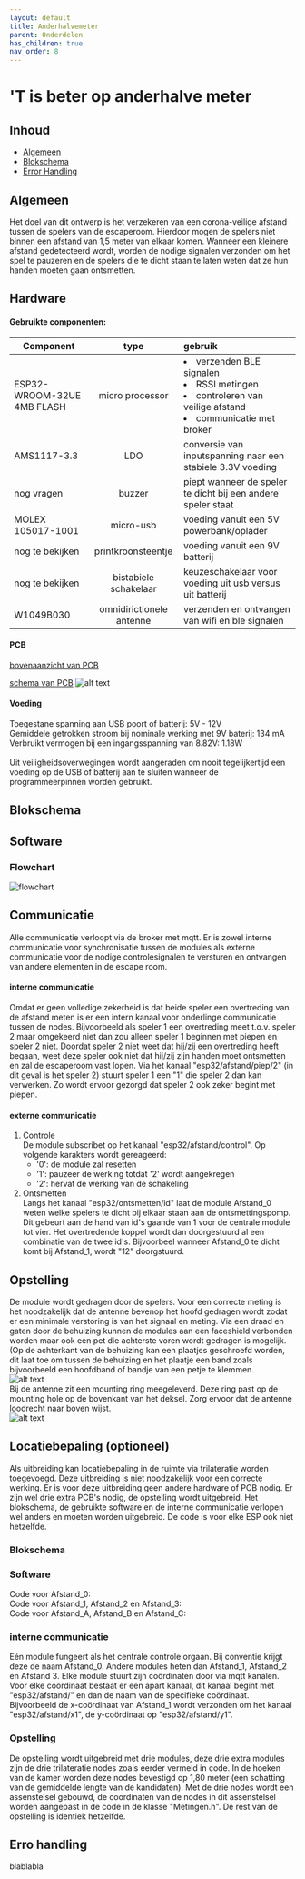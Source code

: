 ```yaml
---
layout: default
title: Anderhalvemeter
parent: Onderdelen
has_children: true
nav_order: 8
---
```


# 'T is beter op anderhalve meter
## Inhoud 
- [Algemeen](#Algemeen)
- [Blokschema](#Blokschema)
- [Error Handling](#Error-Handling)
## Algemeen
Het doel van dit ontwerp is het verzekeren van een corona-veilige afstand tussen de spelers van de escaperoom. Hierdoor mogen de spelers niet binnen een afstand van 1,5 meter van elkaar komen. Wanneer een kleinere afstand gedetecteerd wordt, worden de nodige signalen verzonden om het spel te pauzeren en de spelers die te dicht staan te laten weten dat ze hun handen moeten gaan ontsmetten.
## Hardware
#### Gebruikte componenten:
| Component                       | type            | gebruik|
| --------------------------------|:---------------:|:------|
| ESP32-WROOM-32UE 4MB FLASH      | micro processor  |<li>verzenden BLE signalen</li><li>RSSI metingen</li><li>controleren van veilige afstand</li><li>communicatie met broker</li>|
| AMS1117-3.3                     | LDO                  |conversie van inputspanning naar een stabiele 3.3V voeding  |
| nog vragen                      | buzzer               |    piept wanneer de speler te dicht bij een andere speler staat  |
|MOLEX 105017-1001                | micro-usb            | voeding vanuit een 5V powerbank/oplader|
|nog te bekijken                  |printkroonsteentje    | voeding vanuit een 9V batterij         |
|nog te bekijken                  | bistabiele schakelaar| keuzeschakelaar voor voeding uit usb versus uit batterij |
|W1049B030                        | omnidirictionele antenne| verzenden en ontvangen van wifi en ble signalen|



#### PCB

[bovenaanzicht van PCB](https://github.com/blijf-weg/PCB_RSSI/blob/main/eerste_versie/bovenaanzicht.png)

[schema van PCB](https://github.com/blijf-weg/PCB_RSSI/blob/main/schema.JPG)
![alt text](https://github.com/blijf-weg/PCB_RSSI/blob/main/schema.JPG)

#### Voeding
Toegestane spanning aan USB poort of batterij: 5V - 12V <br/>
Gemiddele getrokken stroom bij nominale werking met 9V baterij: 134 mA <br/>
Verbruikt vermogen bij een ingangsspanning van 8.82V: 1.18W <br/><br/>
Uit veiligheidsoverwegingen wordt aangeraden om nooit tegelijkertijd een voeding op de USB of batterij aan te sluiten wanneer de programmeerpinnen worden gebruikt.
## Blokschema


## Software
### Flowchart
![flowchart](bachproef_flowchart_afbeelding.png)

## Communicatie
Alle communicatie verloopt via de broker met mqtt. Er is zowel interne communicatie voor synchronisatie tussen de modules als externe communicatie voor de nodige controlesignalen te versturen en ontvangen van andere elementen in de escape room.
#### interne communicatie
Omdat er geen volledige zekerheid is dat beide speler een overtreding van de afstand meten is er een intern kanaal voor onderlinge communicatie tussen de nodes. Bijvoorbeeld als speler 1 een overtreding meet t.o.v. speler 2 maar omgekeerd niet dan zou alleen speler 1 beginnen met piepen en speler 2 niet. Doordat speler 2 niet weet dat hij/zij een overtreding heeft begaan, weet deze speler ook niet dat hij/zij zijn handen moet ontsmetten en zal de escaperoom vast lopen. Via het kanaal "esp32/afstand/piep/2" (in dit geval is het speler 2) stuurt speler 1 een "1" die speler 2 dan kan verwerken. Zo wordt ervoor gezorgd dat speler 2 ook zeker begint met piepen. 
#### externe communicatie
1. Controle </br>
  De module subscribet op het kanaal "esp32/afstand/control". Op volgende karakters wordt gereageerd:
    * '0': de module zal resetten
    * '1': pauzeer de werking totdat '2' wordt aangekregen
    * '2': hervat de werking van de schakeling
2. Ontsmetten </br>
   Langs het kanaal "esp32/ontsmetten/id" laat de module Afstand_0 weten welke spelers te dicht bij elkaar staan aan de ontsmettingspomp. Dit gebeurt aan de hand van id's gaande van 1 voor de centrale    module tot vier. Het overtredende koppel wordt dan doorgestuurd al een combinatie van de twee id's. Bijvoorbeel wanneer Afstand_0 te dicht komt bij Afstand_1, wordt "12" doorgstuurd.
## Opstelling
De module wordt gedragen door de spelers. Voor een correcte meting is het noodzakelijk dat de antenne bevenop het hoofd gedragen wordt zodat er een minimale verstoring is van het signaal en meting. Via een draad en gaten door de behuizing kunnen de modules aan een faceshield verbonden worden maar ook een pet die achterste voren wordt gedragen is mogelijk.(Op de achterkant van de behuizing kan een plaatjes geschroefd worden, dit laat toe om tussen de behuizing en het plaatje een band zoals bijvoorbeeld een hoofdband of bandje van een petje te klemmen. <br/>
![alt text](https://github.com/blijf-weg/casing/blob/master/montage_hoofdband.JPG)<br/>
Bij de antenne zit een mounting ring meegeleverd. Deze ring past op de mounting hole op de bovenkant van het deksel. Zorg ervoor dat de antenne loodrecht naar boven wijst.<br/>
![alt text](https://github.com/blijf-weg/casing/blob/master/antenne_mounting.JPG)<br/>

## Locatiebepaling (optioneel)
Als uitbreiding kan locatiebepaling in de ruimte via trilateratie worden toegevoegd. Deze uitbreiding is niet noodzakelijk voor een correcte werking. Er is voor deze uitbreiding geen andere hardware of PCB nodig. Er zijn wel drie extra PCB's nodig, de opstelling wordt uitgebreid. Het blokschema, de gebruikte software en de interne communicatie verlopen wel anders en moeten worden uitgebreid. De code is voor elke ESP ook niet hetzelfde. 
### Blokschema

### Software
Code voor Afstand_0: </br>
Code voor Afstand_1, Afstand_2 en Afstand_3: </br>
Code voor Afstand_A, Afstand_B en Afstand_C: </br>
### interne communicatie
Eén module fungeert als het centrale controle orgaan. Bij conventie krijgt deze de naam Afstand_0. Andere modules heten dan Afstand_1, Afstand_2 en Afstand 3.
Elke module stuurt zijn coördinaten door via mqtt kanalen. Voor elke coördinaat bestaat er een apart kanaal, dit kanaal begint met "esp32/afstand/" en dan de naam van de specifieke coördinaat. Bijvoorbeeld de x-coördinaat van Afstand_1 wordt verzonden om het kanaal "esp32/afstand/x1", de y-coördinaat op "esp32/afstand/y1".

### Opstelling
De opstelling wordt uitgebreid met drie modules, deze drie extra modules zijn de drie trilateratie nodes zoals eerder vermeld in code. In de hoeken van de kamer worden deze nodes bevestigd op 1,80 meter (een schatting van de gemiddelde lengte van de kandidaten). Met de drie nodes wordt een assenstelsel gebouwd, de coordinaten van de nodes in dit assenstelsel worden aangepast in de code in de klasse "Metingen.h". De rest van de opstelling is identiek hetzelfde.

## Erro handling
blablabla
